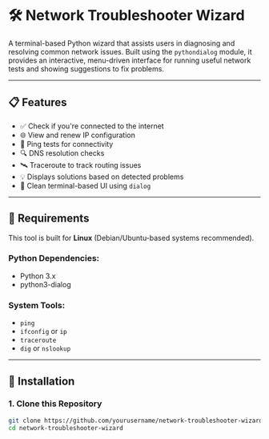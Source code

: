 # 🛠️ Network Troubleshooter Wizard

A terminal-based Python wizard that assists users in diagnosing and resolving common network issues. Built using the `pythondialog` module, it provides an interactive, menu-driven interface for running useful network tests and showing suggestions to fix problems.

---

## 📋 Features

- ✅ Check if you're connected to the internet
- 🌐 View and renew IP configuration
- 📶 Ping tests for connectivity
- 🔍 DNS resolution checks
- 🛰️ Traceroute to track routing issues
- 💡 Displays solutions based on detected problems
- 📜 Clean terminal-based UI using `dialog`

---

## 🧰 Requirements

This tool is built for **Linux** (Debian/Ubuntu-based systems recommended).

### Python Dependencies:
- Python 3.x
- python3-dialog

### System Tools:
- `ping`
- `ifconfig` or `ip`
- `traceroute`
- `dig` or `nslookup`

---

## 🔧 Installation

### 1. Clone this Repository

```bash
git clone https://github.com/yourusername/network-troubleshooter-wizard.git
cd network-troubleshooter-wizard
